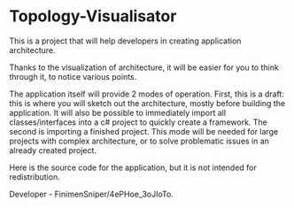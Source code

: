 # Topology-Visualisator
This is a project that will help developers in creating application architecture.

Thanks to the visualization of architecture, it will be easier for you to think through it, to notice various points.

The application itself will provide 2 modes of operation. 
First, this is a draft: this is where you will sketch out the architecture, mostly before building the application. 
It will also be possible to immediately import all classes/interfaces into a c# project to quickly create a framework. The second is importing a finished project. 
This mode will be needed for large projects with complex architecture, or to solve problematic issues in an already created project.

Here is the source code for the application, but it is not intended for redistribution.

Developer - FinimenSniper/4ePHoe_3oJIoTo.

